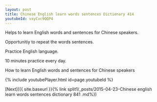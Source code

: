 ```yaml
---
layout: post
title: Chinese English learn words sentences Dictionary 414 
youtubeId: vxyCvc9QQP4
---
```

 
 
Helps to learn English words and sentences for Chinese speakers.

Opportunitiy to repeat the words sentences. 

Practice English language. 
 
10 minutes practice every day. 
 
How to learn English words and sentences for Chinese speakers 
 
{% include youtubePlayer.html id=page.youtubeId %}
 
 
[Next]({{ site.baseurl }}{% link  split1/_posts/2015-04-23-Chinese english learn words sentences dictionary 841 .md%})
 
